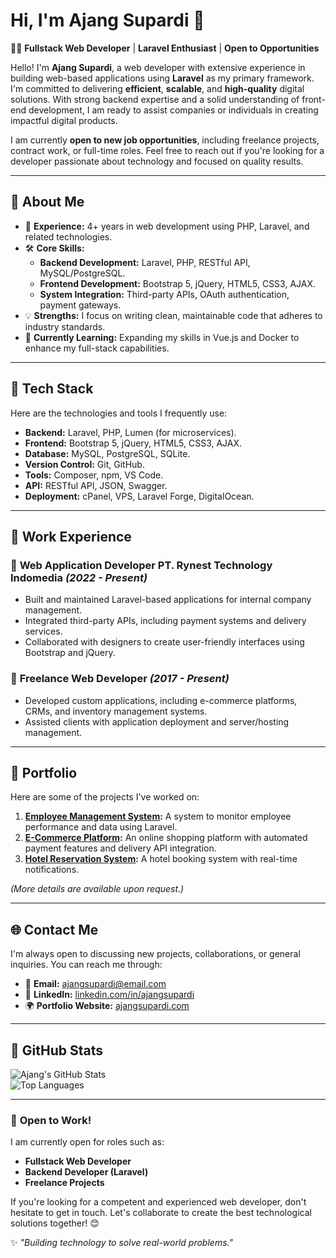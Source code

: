 # Hi, I'm Ajang Supardi 👋  

👨‍💻 **Fullstack Web Developer** | **Laravel Enthusiast** | **Open to Opportunities**  

Hello! I'm **Ajang Supardi**, a web developer with extensive experience in building web-based applications using **Laravel** as my primary framework. I'm committed to delivering **efficient**, **scalable**, and **high-quality** digital solutions. With strong backend expertise and a solid understanding of front-end development, I am ready to assist companies or individuals in creating impactful digital products.  

I am currently **open to new job opportunities**, including freelance projects, contract work, or full-time roles. Feel free to reach out if you're looking for a developer passionate about technology and focused on quality results.  

---

## 🌟 About Me  
- 🚀 **Experience:** 4+ years in web development using PHP, Laravel, and related technologies.  
- 🛠 **Core Skills:**
  - **Backend Development:** Laravel, PHP, RESTful API, MySQL/PostgreSQL.  
  - **Frontend Development:** Bootstrap 5, jQuery, HTML5, CSS3, AJAX.  
  - **System Integration:** Third-party APIs, OAuth authentication, payment gateways.  
- 💡 **Strengths:** I focus on writing clean, maintainable code that adheres to industry standards.  
- 🌱 **Currently Learning:** Expanding my skills in Vue.js and Docker to enhance my full-stack capabilities.  

---

## 🔧 Tech Stack  
Here are the technologies and tools I frequently use:  
- **Backend:** Laravel, PHP, Lumen (for microservices).  
- **Frontend:** Bootstrap 5, jQuery, HTML5, CSS3, AJAX.  
- **Database:** MySQL, PostgreSQL, SQLite.  
- **Version Control:** Git, GitHub.  
- **Tools:** Composer, npm, VS Code.  
- **API:** RESTful API, JSON, Swagger.  
- **Deployment:** cPanel, VPS, Laravel Forge, DigitalOcean.  

---

## 📌 Work Experience  
### 🔹 **Web Application Developer**  **PT. Rynest Technology Indomedia** *(2022 - Present)*  
- Built and maintained Laravel-based applications for internal company management.  
- Integrated third-party APIs, including payment systems and delivery services.  
- Collaborated with designers to create user-friendly interfaces using Bootstrap and jQuery.  

### 🔹 **Freelance Web Developer** *(2017 - Present)*  
- Developed custom applications, including e-commerce platforms, CRMs, and inventory management systems.  
- Assisted clients with application deployment and server/hosting management.  

---

## 💼 Portfolio  
Here are some of the projects I've worked on:  
1. **[Employee Management System](https://github.com/ajang-supardi/example-project):** A system to monitor employee performance and data using Laravel.  
2. **[E-Commerce Platform](https://github.com/ajang-supardi/ecommerce-demo):** An online shopping platform with automated payment features and delivery API integration.  
3. **[Hotel Reservation System](https://github.com/ajang-supardi/reservation-app):** A hotel booking system with real-time notifications.  

*(More details are available upon request.)*  

---

## 🌐 Contact Me  
I'm always open to discussing new projects, collaborations, or general inquiries. You can reach me through:  
- 📧 **Email:** [ajangsupardi@email.com](mailto:ajangsupardi@email.com)  
- 💼 **LinkedIn:** [linkedin.com/in/ajangsupardi](https://linkedin.com/in/ajangsupardi)  
- 🌍 **Portfolio Website:** [ajangsupardi.com](https://ajangsupardi.com) 

---

## 🌟 GitHub Stats  
![Ajang's GitHub Stats](https://github-readme-stats.vercel.app/api?username=leftprivacy&show_icons=true&theme=radical)  
![Top Languages](https://github-readme-stats.vercel.app/api/top-langs/?username=leftprivacy&layout=compact&theme=radical)  

---

### 🚀 **Open to Work!**  
I am currently open for roles such as:  
- **Fullstack Web Developer**  
- **Backend Developer (Laravel)**  
- **Freelance Projects**  

If you're looking for a competent and experienced web developer, don't hesitate to get in touch. Let's collaborate to create the best technological solutions together! 😊  

✨ _"Building technology to solve real-world problems."_  
